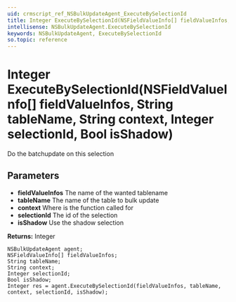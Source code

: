```yaml
---
uid: crmscript_ref_NSBulkUpdateAgent_ExecuteBySelectionId
title: Integer ExecuteBySelectionId(NSFieldValueInfo[] fieldValueInfos, String tableName, String context, Integer selectionId, Bool isShadow)
intellisense: NSBulkUpdateAgent.ExecuteBySelectionId
keywords: NSBulkUpdateAgent, ExecuteBySelectionId
so.topic: reference
---
```


# Integer ExecuteBySelectionId(NSFieldValueInfo[] fieldValueInfos, String tableName, String context, Integer selectionId, Bool isShadow)

Do the batchupdate on this selection

## Parameters

* **fieldValueInfos** The name of the wanted tablename
* **tableName** The name of the table to bulk update
* **context** Where is the function called for
* **selectionId** The id of the selection
* **isShadow** Use the shadow selection

**Returns:** Integer

```crmscript
NSBulkUpdateAgent agent;
NSFieldValueInfo[] fieldValueInfos;
String tableName;
String context;
Integer selectionId;
Bool isShadow;
Integer res = agent.ExecuteBySelectionId(fieldValueInfos, tableName, context, selectionId, isShadow);
```

